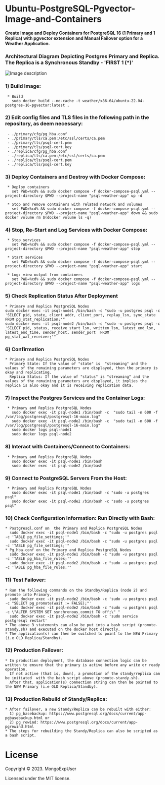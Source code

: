 
# Ubuntu-PostgreSQL-Pgvector-Image-and-Containers

<strong> Create Image and Deploy Containers for PostgreSQL 16 (1 Primary and 1 Replica) with pgvector extension and Manual Failover option for a Weather Application.</strong>

### Architectural Diagram Depicting Postgres Primary and Replica. The Replica is a Synchronous Standby - 'FIRST 1 (*)'
![Image description](https://github.com/MongoExpUser/Ubuntu-PostgreSQL-Pgvector-Image-and-Containers/blob/main/pgsql-pgvector-lambda-arch.png)

### 1) Build Image:                                                                                             
     * Build
       sudo docker build --no-cache -t weather/x86-64/ubuntu-22.04-postgres-16-pgvector:latest .

### 2) Edit config files and TLS files in the following path in the repository, as deem necessary:    
     - ./primary/cfg/pg_hba.conf         
     - ./primary/tls/ca.pem:/etc/ssl/certs/ca.pem
     - ./primary/tls/psql-cert.pem
     - ./primary/tls/psql-cert.key
     - ./replica/cfg/pg_hba.conf         
     - ./replica/tls/ca.pem:/etc/ssl/certs/ca.pem
     - ./replica/tls/psql-cert.pem
     - ./replica/tls/psql-cert.key

### 3) Deploy Containers and Destroy with Docker Compose:                                                                                             
     * Deploy containers 
       set PWD=%cd% && sudo docker compose -f docker-compose-psql.yml --project-directory $PWD --project-name "psql-weather-app" up -d
     
     * Stop and remove containers with related network and volumes
       set PWD=%cd% && sudo docker compose -f docker-compose-psql.yml --project-directory $PWD --project-name "psql-weather-app" down && sudo docker volume rm $(docker volume ls -q)

### 4) Stop, Re-Start and Log Services with Docker Compose: 
     * Stop services
       set PWD=%cd% && sudo docker compose -f docker-compose-psql.yml --project-directory $PWD --project-name "psql-weather-app" stop
     
     * Start services
       set PWD=%cd% && sudo docker compose -f docker-compose-psql.yml --project-directory $PWD --project-name "psql-weather-app" start
     
     * Log: view output from containers
       set PWD=%cd% && sudo docker compose -f docker-compose-psql.yml --project-directory $PWD --project-name "psql-weather-app" logs 

### 5) Check Replication Status After Deployment
    * Primary and Replica PostgreSQL Nodes
    sudo docker exec -it psql-node1 /bin/bash -c "sudo -u postgres psql -c 'SELECT pid, state, client_addr, client_port, replay_lsn, sync_state FROM pg_stat_replication;'"
    sudo docker exec -it psql-node2 /bin/bash -c "sudo -u postgres psql -c 'SELECT pid, status, receive_start_lsn, written_lsn, latest_end_lsn, latest_end_time, sender_host, sender_port  FROM pg_stat_wal_receiver;'"


### 6) Confirmation
    * Primary and Replica PostgreSQL Nodes
      Primary State: If the value of "state" is  "streaming" and the values of the remaining parameters are displayed, then the primary is okay and replicating.
      Replica Status: If the value of "status" is "streaming" and the values of the remaining parameters are displayed, it implies the replica is also okay and it is receiving replication data.


### 7) Inspect the Postgres Services and the Container Logs:
     * Primary and Replica PostgreSQL Nodes
       sudo docker exec -it psql-node1 /bin/bash -c  "sudo tail -n 600 -f  /var/log/postgresql/postgresql-16-main.log"
       sudo docker exec -it psql-node2 /bin/bash -c  "sudo tail -n 600 -f  /var/log/postgresql/postgresql-16-main.log"
       sudo docker logs psql-node1 
       sudo docker logs psql-node2

### 8) Interact with Containers/Connect to Containers:                                                                                             
     * Primary and Replica PostgreSQL Nodes
       sudo docker exec -it psql-node1 /bin/bash
       sudo docker exec -it psql-node2 /bin/bash
     
### 9) Connect to PostgreSQL Servers From the Host:                                                                                          
     * Primary and Replica PostgreSQL Nodes
       sudo docker exec -it psql-node1 /bin/bash -c "sudo -u postgres psql"
       sudo docker exec -it psql-node2 /bin/bash -c "sudo -u postgres psql"

### 10) Check Configuration Information: Run Directly with Bash:                                                                                                                    
    * Postgresql.conf on  the Primary and Replica PostgreSQL Nodes
      sudo docker exec -it psql-node1 /bin/bash -c "sudo -u postgres psql -c 'TABLE pg_file_settings;'"
      sudo docker exec -it psql-node2 /bin/bash -c "sudo -u postgres psql -c 'TABLE pg_file_settings;'"
    * Pg_hba.conf on the Primary and Replica PostgreSQL Nodes
      sudo docker exec -it psql-node1 /bin/bash -c "sudo -u postgres psql -c 'TABLE pg_hba_file_rules;'"
      sudo docker exec -it psql-node2 /bin/bash -c "sudo -u postgres psql -c 'TABLE pg_hba_file_rules;'"

### 11) Test Failover:
    * Run the following commands on the Standby/Replica (node 2) and promote into Primary.
      sudo docker exec -it psql-node2 /bin/bash -c 'sudo -u postgres psql -c "SELECT pg_promote(wait := FALSE);"'
      sudo docker exec -it psql-node2 /bin/bash -c "sudo -u postgres psql -c \"ALTER SYSTEM SET synchronous_commit TO off;\" "
      sudo docker exec -it psql-node2 /bin/bash -c 'sudo service postgresql restart'
    * The above 3 statements can also be put into a bash script (promote-standy.sh) and executed on the docker host directly.
    * The application(s) can then be switched to point to the NEW Primary (i.e OLD Replica/Standby).

 ### 12) Production Failover:   
    * In production deployment, the database connection logic can be written to ensure that the primary is active before any write or ready operation. 
      If not active (that is, down), a promotion of the standy/replica can be initiated  with the bash script above (promote-standy.sh).
      After that, application(s) connection string can then be pointed to the NEW Primary (i.e OLD Replica/Standby).

 ### 13) Production Rebuild of Standy/Replica:   
    * After failover, a new Standy/Replica can be rebuilt with either:
      1) pg_basebackup: https://www.postgresql.org/docs/current/app-pgbasebackup.html or
      2) pg_rewind: https://www.postgresql.org/docs/current/app-pgrewind.html
    * The steps for rebuilding the Standy/Replica can also be scripted as a bash script.
      
    


# License

Copyright © 2023. MongoExpUser

Licensed under the MIT license.
